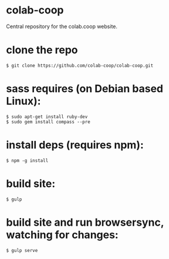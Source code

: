 colab-coop
==========

Central repository for the colab.coop website.

clone the repo
==============
    $ git clone https://github.com/colab-coop/colab-coop.git

sass requires (on Debian based Linux):
======================================
    $ sudo apt-get install ruby-dev
    $ sudo gem install compass --pre

install deps (requires npm):
============================
    $ npm -g install

build site:
===========
    $ gulp

build site and run browsersync, watching for changes:
=====================================================
    $ gulp serve
